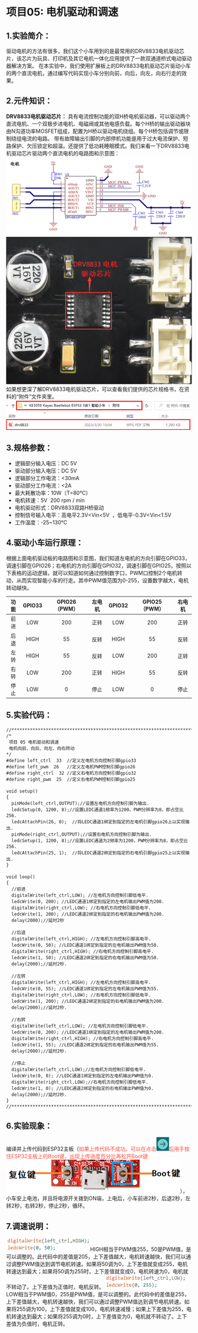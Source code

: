 # 项目05: 电机驱动和调速

## 1.实验简介：
驱动电机的方法有很多，我们这个小车用到的是最常用的DRV8833电机驱动芯片，该芯片为玩具、打印机及其它电机一体化应用提供了一款双通道桥式电动驱动器解决方案。
在本实验中，我们使用扩展板上的DRV8833电机驱动芯片驱动小车的两个直流电机，通过编写代码实现小车分别向前，向后，向左，向右行走的效果。

## 2.元件知识：
**DRV8833电机驱动芯片：** 具有电流控制功能的双H桥电机驱动器，可以驱动两个直流电机、一个双极步进电机、电磁阀或其他电感负载。每个H桥的输出驱动器块由N沟道功率MOSFET组成，配置为H桥以驱动电机绕组。每个H桥包括调节或限制绕组电流的电路。
带有故障输出引脚的内部停机功能是用于过大电流保护、短路保护、欠压锁定和超温。还提供了低功耗睡眠模式。我们来看一下DRV8833电机驱动芯片驱动两个直流电机的电路图和示意图：
![Img](/media/img-20230330104317.png)
![Img](/media/img-20230330104518.png)
如果想更深了解DRV8833电机驱动芯片，可以查看我们提供的芯片规格书，在资料的“附件”文件夹里。
![Img](/media/img-20230518105747.png)

## 3.规格参数：
- 逻辑部分输入电压：DC 5V
- 驱动部分输入电压：DC 5V
- 逻辑部分工作电流：<30mA
- 驱动部分工作电流：<2A
- 最大耗散功率：10W（T=80℃）
- 电机转速：5V  200 rpm / min
- 电机驱动形式：DRV8833双路H桥驱动
- 控制信号输入电平：高电平2.3V<Vin<5V  ，低电平-0.3V<Vin<1.5V
- 工作温度：-25~130℃

## 4.驱动小车运行原理：
根据上面电机驱动板的电路图和示意图，我们知道左电机的方向引脚在GPIO33，调速引脚在GPIO26；右电机的方向引脚在GPIO32，调速引脚在GPIO25，按照以下表格的运动逻辑，就可以知道如何通过控制数字口，PWM口控制2个电机转动，从而实现智能小车的行走。其中PWM值范围为0-255，设置数字越大，电机转动越快。

|功能|GPIO33|GPIO26（PWM）|左电机|GPIO32|GPIO25（PWM）|右电机|
| :--: | :--: | :--: | :--: | :--: | :--: | :--: |
|前进|LOW|200|正转|LOW|200|正转|
|后退|HIGH|55|反转|HIGH|55|反转|
|左转|HIGH|55|反转|LOW|200|正转|
|右转|LOW|200|正转|HIGH|55|反转|
|停止|LOW|0|停止|LOW|0|停止|

## 5.实验代码：

```
//*************************************************************************************
/*
 项目 05 电机驱动和调速
 电机向前、向后、向左、向右转动
*/ 
#define left_ctrl  33  //定义左电机方向控制引脚gpio33
#define left_pwm  26   //定义左电机PWM控制引脚gpio26
#define right_ctrl  32 //定义右电机方向控制引脚gpio32
#define right_pwm  25  //定义右电机PWM控制引脚gpio25

void setup()
{
  pinMode(left_ctrl,OUTPUT);//设置左电机方向控制引脚为输出.
  ledcSetup(0, 1200, 8);//设置LEDC通道1频率为1200，PWM分辨率为8，即占空比256.
  ledcAttachPin(26, 0);  //将LEDC通道1绑定到指定的左电机引脚gpio26上以实现输出.
  pinMode(right_ctrl,OUTPUT);//设置右电机方向控制引脚为输出.
  ledcSetup(1, 1200, 8);//设置LEDC通道为2频率为1200，PWM分辨率为8，即占空比256.
  ledcAttachPin(25, 1);  //将LEDC通道2绑定到指定的右电机引脚gpio25上以实现输出.
}

void loop()
{ 
  //前进
  digitalWrite(left_ctrl,LOW); //左电机方向控制引脚低电平.
  ledcWrite(0, 200); //LEDC通道1绑定到指定的左电机输出PWM值为200.
  digitalWrite(right_ctrl,LOW); //右电机方向控制引脚低电平.
  ledcWrite(1, 200); //LEDC通道2绑定到指定的右电机输出PWM值为200.
  delay(2000);//延时2秒
  
  //后退
  digitalWrite(left_ctrl,HIGH); //左电机方向控制引脚高电平.
  ledcWrite(0, 50); //LEDC通道1绑定到指定的左电机输出PWM值为50.
  digitalWrite(right_ctrl,HIGH); //右电机方向控制引脚高电平.
  ledcWrite(1, 50); //LEDC通道2绑定到指定的右电机输出PWM值为50.
  delay(2000);//延时2秒.
  
  //左转
  digitalWrite(left_ctrl,HIGH); //左电机方向控制引脚高电平.
  ledcWrite(0, 55); //LEDC通道1绑定到指定的左电机输出PWM值为55.
  digitalWrite(right_ctrl,LOW); //右电机方向控制引脚低电平.
  ledcWrite(1, 200); //LEDC通道2绑定到指定的右电机输出PWM值为200.
  delay(2000);//延时2秒.
  
  //右转
  digitalWrite(left_ctrl,LOW); //左电机方向控制引脚低电平.
  ledcWrite(0, 200); //LEDC通道1绑定到指定的左电机输出PWM值为200.
  digitalWrite(right_ctrl,HIGH); //右电机方向控制引脚高电平.
  ledcWrite(1, 55); //LEDC通道2绑定到指定的右电机输出PWM值为55.
  delay(2000);//延时2秒.
  
  //停止
  digitalWrite(left_ctrl,LOW);//左电机方向控制引脚低电平.
  ledcWrite(0, 0); //LEDC通道1绑定到指定的左电机输出PWM值为0.
  digitalWrite(right_ctrl,LOW);//右电机方向控制引脚低电平.
  ledcWrite(1, 0); //LEDC通道2绑定到指定的右电机输出PWM值为0.
  delay(2000);//延时2秒.
}
//*************************************************************************************
```
## 6.实验现象：
编译并上传代码到ESP32主板（<span style="color: rgb(255, 76, 65);">如果上传代码不成功，可以在点击![Img](/media/img-20230330092521.png)后用手按住ESP32主板上的Boot键，出现上传进度百分比再松开Boot键![Img](/media/img-20230331144331.png)</span>），小车安上电池，并且将电源开关拨到ON端，上电后，小车前进2秒，后退2秒，左转2秒，右转2秒，停止2秒，循环。

## 7.调速说明：
![Img](/media/img-20230330111630.png)HIGH相当于PWM值255，50是PWM值，是可以调整的。此代码中的差值是205，上下差值越大，电机转速越快，我们可以通过调整PWM值达到调节电机转速。如果将50调为0，上下差值就变成255，电机转速达到最大；如果将50调为255时，上下差值就变成0，电机转速为0，电机就不转动了。上下差值为正值时，电机反转。
![Img](/media/img-20230330111952.png)
LOW相当于PWM值0，255是PWM值，是可以调整的。此代码中的差值是255，上下差值越大，电机转速越快，我们可以通过调整PWM值达到调节电机转速。如果将255调为100，上下差值就变成100，电机转速减慢；如果上下差值为255，电机转速达到最大；如果将255调为0时，上下差值变为0，电机就不转动了。上下差值为负值时，电机正转。

